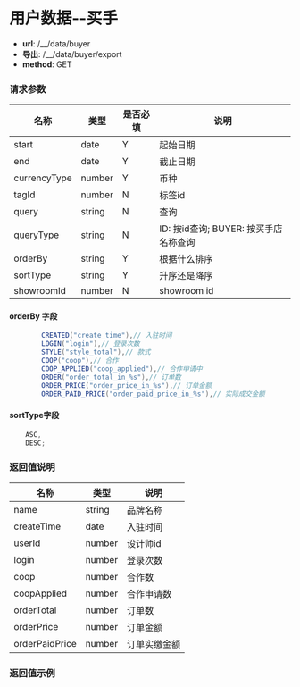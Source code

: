 用户数据--买手
========

- **url**: /__/data/buyer
- **导出**: /__/data/buyer/export
- **method**: GET

### 请求参数

|     名称     |  类型  | 是否必填 |                  说明                 |
|--------------|--------|----------|---------------------------------------|
| start        | date   | Y        | 起始日期                              |
| end          | date   | Y        | 截止日期                              |
| currencyType | number | Y        | 币种                                  |
| tagId        | number | N        | 标签id                                |
| query        | string | N        | 查询                                  |
| queryType    | string | N        | ID: 按id查询; BUYER: 按买手店名称查询 |
| orderBy      | string | Y        | 根据什么排序                          |
| sortType     | string | Y        | 升序还是降序                          |
| showroomId   | number | N        | showroom id                           |


#### orderBy 字段

```java
        CREATED("create_time"),// 入驻时间
        LOGIN("login"),// 登录次数
        STYLE("style_total"),// 款式
        COOP("coop"),// 合作
        COOP_APPLIED("coop_applied"),// 合作申请中
        ORDER("order_total_in_%s"),// 订单数
        ORDER_PRICE("order_price_in_%s"),// 订单金额
        ORDER_PAID_PRICE("order_paid_price_in_%s"),// 实际成交金额
```

#### sortType字段

```java
    ASC,
    DESC;
```


### 返回值说明

|      名称      |  类型  |     说明     |
|----------------|--------|--------------|
| name           | string | 品牌名称     |
| createTime     | date   | 入驻时间     |
| userId         | number | 设计师id     |
| login          | number | 登录次数     |
| coop           | number | 合作数       |
| coopApplied    | number | 合作申请数   |
| orderTotal     | number | 订单数       |
| orderPrice     | number | 订单金额     |
| orderPaidPrice | number | 订单实缴金额 |

### 返回值示例


